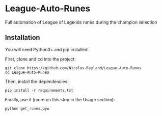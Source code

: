 # League-Auto-Runes
Full automation of League of Legends runes during the champion selection

## Installation
You will need Python3+ and pip installed.

First, clone and cd into the project:
```
git clone https://github.com/Nicolas-Reyland/League-Auto-Runes
cd League-Auto-Runes
```

Then, install the dependencies:
```
pip install -r requirements.txt
```

Finally, use it (more on this step in the Usage section):
```
python get_runes.pyw
```
